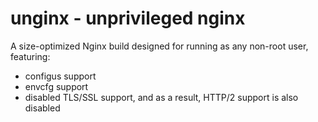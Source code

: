 # unginx - unprivileged nginx

A size-optimized Nginx build designed for running as any non-root user, featuring:

 - configus support
 - envcfg support
 - disabled TLS/SSL support, and as a result, HTTP/2 support is also disabled
